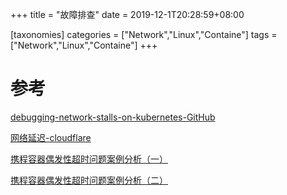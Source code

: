 +++
title = "故障排查"
date =  2019-12-1T20:28:59+08:00

[taxonomies]
categories = ["Network","Linux","Containe"]
tags = ["Network","Linux","Containe"]
+++
> ### 

# 参考
[debugging-network-stalls-on-kubernetes-GitHub](https://github.blog/2019-11-21-debugging-network-stalls-on-kubernetes/)

[网络延迟-cloudflare](https://blog.cloudflare.com/the-story-of-one-latency-spike/)

[携程容器偶发性超时问题案例分析（一）](https://mp.weixin.qq.com/s/bSNWPnFZ3g_gciOv_qNhIQ)

[携程容器偶发性超时问题案例分析（二）](https://mp.weixin.qq.com/s/7ZZqWPE1XNf9Mn_wj1HjUw)

